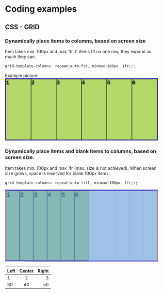 # Coding examples


## CSS - GRID

### Dynamically place items to columns, based on screen size
Item takes min. 100px and max 1fr.
If items fit on one row, they expand as much they can.

```css
grid-template-columns: repeat(auto-fit, minmax(100px, 1fr));
```
Example picture:
![Image of css-grid-autofit](images/css-grid-autofit-1.png)

### Dynamically place items and blank items to columns, based on screen size.
Item takes min. 100px and max 1fr (max. size is not achieved).
When screen size grows, space is reserved for blank 100px items. 

```css
grid-template-columns: repeat(auto-fill, minmax(100px, 1fr));
```

![Image of css-grid-autofill](images/css-grid-autofill-1.png)

| Left | Center | Right |
| :--- | :----: | ----: |
| 1    |   2    |     3 |
| 30   |   40   |    50 |
 

